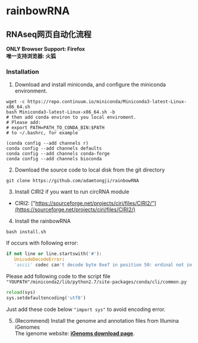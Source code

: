 # rainbowRNA
## RNAseq网页自动化流程

**ONLY Browser Support: Firefox** <br>
**唯一支持浏览器: 火狐**<br>

### Installation
1. Download and install miniconda, and configure the miniconda environment.<br>
```Shell
wget -c https://repo.continuum.io/miniconda/Miniconda3-latest-Linux-x86_64.sh
bash Miniconda3-latest-Linux-x86_64.sh -b
# then add conda environ to you local enviroment.
# Please add:
# export PATH=PATH_TO_CONDA_BIN:$PATH
# to ~/.bashrc, for example

(conda config --add channels r)
conda config --add channels defaults
conda config --add channels conda-forge
conda config --add channels bioconda
```
2. Download the source code to local disk from the git directory <br>
```Shell
git clone https://github.com/adamtongji/rainbowRNA
```
3. Install CIRI2  if you want to run circRNA module <br>

- CIRI2: ["https://sourceforge.net/projects/ciri/files/CIRI2/"](https://sourceforge.net/projects/ciri/files/CIRI2/)

4. Install the rainbowRNA <br>
```Shell
bash install.sh
```
If occurs with following error: <br>
```Python
if not line or line.startswith('#'):
   UnicodeDecodeError:
   'ascii' codec can't decode byte 0xe7 in position 50: ordinal not in range(128)
```
Please add following code to the script file `"YOUPATH"/miniconda2/lib/python2.7/site-packages/conda/cli/common.py` <br>
```Python
reload(sys)
sys.setdefaultencoding('utf8')
```
Just add these code below  `"import sys"` to avoid encoding error.<br>

5. (Recommend) Install the genome and annotation files from Illumina iGenomes <br>
The igenome website: **[iGenoms download page](https://support.illumina.com/sequencing/sequencing_software/igenome.html)**. <br>